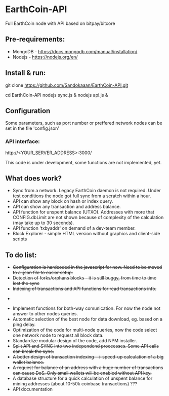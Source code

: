 # EarthCoin-API
Full EarthCoin node with API based on bitpay/bitcore


## Pre-requirements:
- MongoDB - https://docs.mongodb.com/manual/installation/
- Nodejs - https://nodejs.org/en/


## Install & run:

git clone https://github.com/Sandokaaan/EarthCoin-API.git 

cd EarthCoin-API
nodejs sync.js &
nodejs api.js &

## Configuration
Some parameters, such as port number or preffered network nodes can be set in the file 'config.json'


### API interface:
http://<YOUR_SERVER_ADDRESS>:3000/


This code is under development, some functions are not implemented, yet.


## What does work?
- Sync from a network. Legacy EarthCoin daemon is not required. Under test conditions the node got full sync from a scratch within a hour.
- API can show any block on hash or index query.
- API can show any transaction and address balance.
- API function for unspent balance (UTXO). Addresses with more that CONFIG.dbLimit are not shown because of complexity of the calculation (may take up to 30 seconds).
- API function 'txbyaddr' on demand of a dev-team member.
- Block Explorer - simple HTML version without graphics and client-side scripts


## To do list:
- ~~Configuration is hardcoded in the javascript for now. Need to be moved to a .json file to easier setup.~~
- ~~Detection of forks/orphans blocks - it is still buggy, from time to time lost the sync~~
- ~~Indexing of transactions and API functions for read transactions info.~~
- ~~~Block explorer frontend based on the API.~~~
- Implement functions for both-way comunication. For now the node not answer to other nodes queries.
- Automatic selection of the best node for data download, eg. based on a ping delay.
- Optimization of the code for multi-node queries, now the code select one network node to request all block data.
- Standardize modular design of the code, add NPM installer.
- ~~Split API and SYNC into two independend proccesses. Some API calls can break the sync.~~
- ~~A better design of transaction indexing --> speed-up calculation of a big wallet balance.~~
- ~~A request for balance of an address with a huge number of transactions can cause DoS. Only small wallets will be enabled without API key.~~
- A database structure for a quick calculation of unspent balance for mining addresses (about 10-50k coinbase transactions) ???
- API documentation
